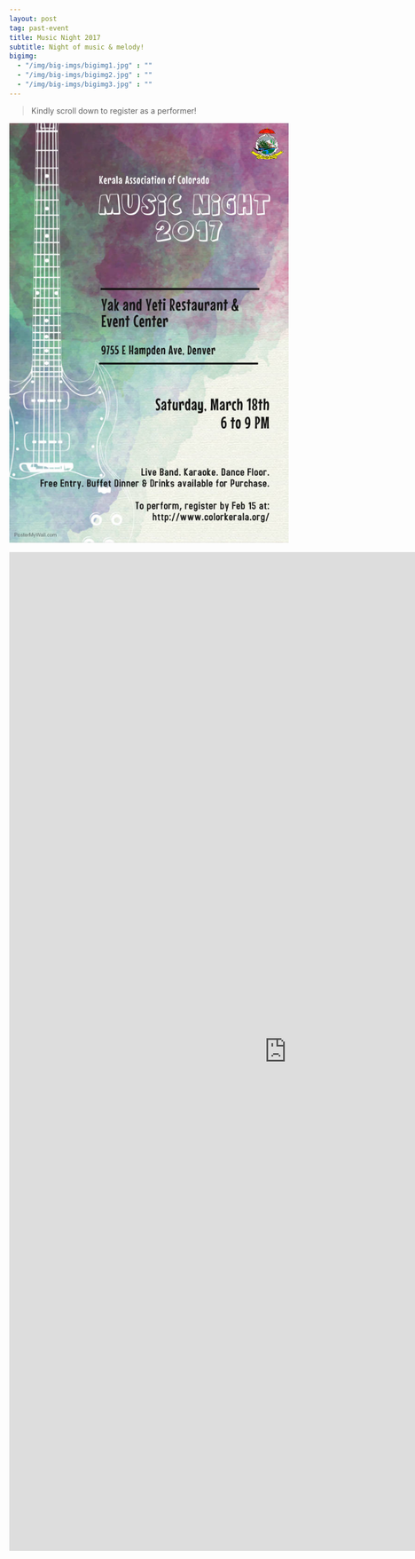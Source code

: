 ```yaml
---
layout: post
tag: past-event
title: Music Night 2017
subtitle: Night of music & melody!
bigimg:
  - "/img/big-imgs/bigimg1.jpg" : ""
  - "/img/big-imgs/bigimg2.jpg" : ""
  - "/img/big-imgs/bigimg3.jpg" : ""
---
```

>Kindly scroll down to register as a performer!

![poster of Music Night 2017](/img/music-night-2017.jpg)  

<iframe src="https://docs.google.com/forms/d/e/1FAIpQLScXlfO2jc0zRjh95lrTuuXgk1-YIa2Ixg_0rxBN6HQ5MLQJMQ/viewform?embedded=true" width="999" height="1800" frameborder="0" marginheight="0" marginwidth="0">Loading...</iframe>
